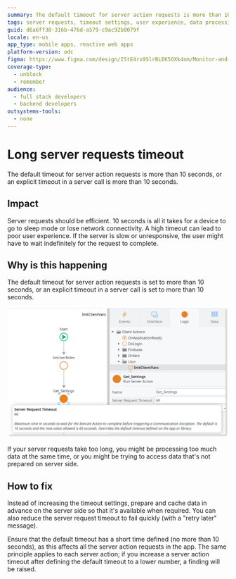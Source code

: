 ```yaml
---
summary: The default timeout for server action requests is more than 10 seconds, or an explicit timeout in a server call is more than 10 seconds.
tags: server requests, timeout settings, user experience, data processing, connectivity issues
guid: d6a6ff38-316b-476d-a579-c9ac92b0079f
locale: en-us
app_type: mobile apps, reactive web apps
platform-version: odc
figma: https://www.figma.com/design/IStE4rx9SlrBLEK5OXk4nm/Monitor-and-troubleshoot-apps?node-id=3525-192&t=ZHJybqzEUX6B7aIU-1
coverage-type:
  - unblock
  - remember
audience:
  - full stack developers
  - backend developers
outsystems-tools:
  - none
---
```

# Long server requests timeout

The default timeout for server action requests is more than 10 seconds, or an explicit timeout in a server call is more than 10 seconds.

## Impact
Server requests should be efficient. 10 seconds is all it takes for a device to go to sleep mode or lose network connectivity. A high timeout can lead to poor user experience. If the server is slow or unresponsive, the user might have to wait indefinitely for the request to complete.

## Why is this happening

The default timeout for server action requests is set to more than 10 seconds, or an explicit timeout in a server call is set to more than 10 seconds.

![An action flow diagram with a Run Server Action node where the specified Server Request Timeout is set to 60 seconds.](images/odcs-server-request-timeout.png "Server Request Timeout set to 60 seconds")

If your server requests take too long, you might be processing too much data at the same time, or you might be trying to access data that's not prepared on server side.

## How to fix

Instead of increasing the timeout settings, prepare and cache data in advance on the server side so that it's available when required. You can also reduce the server request timeout to fail quickly (with a "retry later" message).  

Ensure that the default timeout has a short time defined (no more than 10 seconds), as this affects all the server action requests in the app. The same principle applies to each server action; if you increase a server action timeout after defining the default timeout to a lower number, a finding will be raised.

